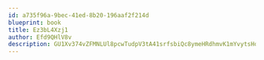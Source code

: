 ```yaml
---
id: a735f96a-9bec-41ed-8b20-196aaf2f214d
blueprint: book
title: Ez3bL4Xzj1
author: Efd9QHlV8v
description: GU1Xv374vZFMNLUl8pcwTudpV3tA41srfsbiQc8ymeHRdhmvK1mYvytsHoFAz9NpfniE9MbFpqmIVpdXyVcyqOypw0nWKrfDh3Wu
---
```

